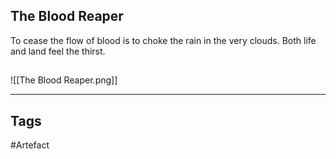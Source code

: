 ## The Blood Reaper
To cease the flow of blood is to
choke the rain in the very clouds.
Both life and land feel the thirst.
## 
![[The Blood Reaper.png]]

---
## Tags
#Artefact
